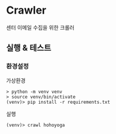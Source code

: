 # Crawler

센터 이메일 수집을 위한 크롤러

## 실행 & 테스트

### 환경설정

가상환경
```
> python -m venv venv
> source venv/bin/activate
(venv)> pip install -r requirements.txt
```

실행
```
(venv)> crawl hohoyoga
```
